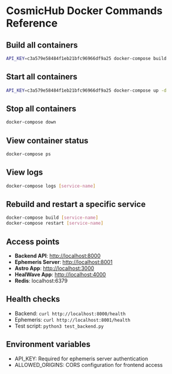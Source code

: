 # CosmicHub Docker Commands Reference

## Build all containers

```bash
API_KEY=c3a579e58484f1eb21bfc96966df9a25 docker-compose build
```

## Start all containers

```bash
API_KEY=c3a579e58484f1eb21bfc96966df9a25 docker-compose up -d
```

## Stop all containers

```bash
docker-compose down
```

## View container status

```bash
docker-compose ps
```

## View logs

```bash
docker-compose logs [service-name]
```

## Rebuild and restart a specific service

```bash
docker-compose build [service-name]
docker-compose restart [service-name]
```

## Access points

- **Backend API**: <http://localhost:8000>
- **Ephemeris Server**: <http://localhost:8001>
- **Astro App**: <http://localhost:3000>
- **HealWave App**: <http://localhost:4000>
- **Redis**: localhost:6379

## Health checks

- Backend: `curl http://localhost:8000/health`
- Ephemeris: `curl http://localhost:8001/health`
- Test script: `python3 test_backend.py`

## Environment variables

- API_KEY: Required for ephemeris server authentication
- ALLOWED_ORIGINS: CORS configuration for frontend access
